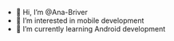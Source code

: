 - 👋 Hi, I’m @Ana-Briver
- 👀 I’m interested in mobile development
- 🌱 I’m currently learning Android development

<!---
Ana-Briver/Ana-Briver is a ✨ special ✨ repository because its `README.md` (this file) appears on your GitHub profile.
You can click the Preview link to take a look at your changes.
--->

